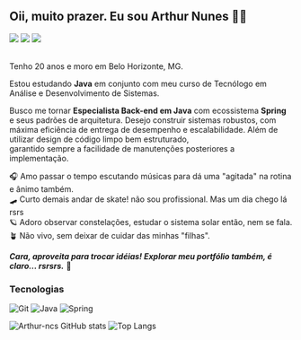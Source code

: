 ## Oii, muito prazer. Eu sou Arthur Nunes 👋🏼

<div>
<a href="https://www.instagram.com/arthurnunes_345/?utm_source=qr&igsh=czlxeGhteXF4bXFp" target="_blank"><img src="https://img.shields.io/badge/-Instagram-%23E4405F?style=for-the-badge&logo=instagram&logoColor=white" target="_blank"></a>
<a href="https://www.linkedin.com/in/arthurncs345/" target="_blank"><img src="https://img.shields.io/badge/-LinkedIn-%230077B5?style=for-the-badge&logo=linkedin&logoColor=white" target="_blank"></a> 
<a href="https://www.linkedin.com/in/arthurncs345/" target="_blank"><img src="https://img.shields.io/badge/Gmail-D14836?style=for-the-badge&logo=gmail&logoColor=white" target="_blank"></a>
</div>
<br/>

Tenho 20 anos e moro em Belo Horizonte, MG.<br/>

Estou estudando **Java** em conjunto com meu curso de Tecnólogo em Análise e Desenvolvimento de Sistemas.

Busco me tornar **Especialista Back-end em Java** com ecossistema **Spring** e seus padrões de arquitetura. Desejo construir sistemas robustos, 
com máxima eficiência de entrega de desempenho e escalabilidade.
Além de utilizar design de código limpo bem estruturado, <br/>
garantido sempre a facilidade de manutenções posteriores a implementação.

🎧 Amo passar o tempo escutando músicas para dá uma "agitada" na rotina e ânimo também. <br/>
🛹 Curto demais andar de skate! não sou profissional. Mas um dia chego lá rsrs <br/>
🪐 Adoro observar constelações, estudar o sistema solar então, nem se fala. <br/>
🪴 Não vivo, sem deixar de cuidar das minhas "filhas".<br/>

_**Cara, aproveita para trocar idéias! Explorar meu portfólio também, é claro... rsrsrs.**_ 🚀

### Tecnologias

![Git](https://img.shields.io/badge/GIT-E44C30?style=for-the-badge&logo=git&logoColor=white)
![Java](https://img.shields.io/badge/java-%23ED8B00.svg?style=for-the-badge&logo=openjdk&logoColor=white)
![Spring](https://img.shields.io/badge/spring-%236DB33F.svg?style=for-the-badge&logo=spring&logoColor=white)



![Arthur-ncs GitHub stats](https://github-readme-stats.vercel.app/api?username=Arthur-ncs&show_icons=true&theme=dark) ![Top Langs](https://github-readme-stats.vercel.app/api/top-langs/?username=Arthur-ncs&layout=compact&theme=dark)





